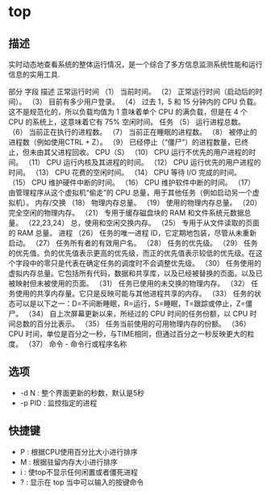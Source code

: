 # top

## 描述

实时动态地查看系统的整体运行情况，是一个综合了多方信息监测系统性能和运行信息的实用工具.

部分	字段	描述
正常运行时间	（1）	当前时间。
（2）	正常运行时间（启动后的时间）。
（3）	目前有多少用户登录。
（4）	过去 1，5 和 15 分钟内的 CPU 负载。这不是规范化的，所以负载均值为 1 意味着单个 CPU 的满负载，但是在 4 个 CPU 的系统上，这意味着它有 75% 空闲时间。
任务	（5）	运行进程总数。
（6）	当前正在执行的进程数。
（7）	当前正在睡眠的进程数。
（8）	被停止的进程数（例如使用CTRL + Z）。
（9）	已经停止（“僵尸”）的进程数量，已终止，但未由其父进程回收。
CPU（S）	（10）	CPU 运行不优先的用户进程的时间。
（11）	CPU 运行内核及其进程的时间。
（12）	CPU 运行优先的用户进程的时间。
（13）	CPU 花费的空闲时间。
（14）	CPU 等待 I/O 完成的时间。
（15）	CPU 维护硬件中断的时间。
（16）	CPU 维护软件中断的时间。
（17）	由管理程序从这个虚拟机“偷走”的 CPU 总量，用于其他任务（例如启动另一个虚拟机）。
内存/交换	（18）	物理内存总量。
（19）	使用的物理内存总量。
（20）	完全空闲的物理内存。
（21）	专用于缓存磁盘块的 RAM 和文件系统元数据总量。
（22,23,24）	总，使用和空闲交换内存。
（25）	专用于从文件读取的页面的 RAM 总量。
进程	（26）	任务的唯一进程 ID，它定期地包装，尽管从未重新启动。
（27）	任务所有者的有效用户名。
（28）	任务的优先级。
（29）	任务的优先值。负的优先值表示更高的优先级，而正的优先值表示较低的优先级。在这个字段中的零只是代表在确定任务的调度时不会调整优先级。
（30）	任务使用的虚拟内存总量。它包括所有代码，数据和共享库，以及已经被替换的页面。以及已被映射但未被使用的页面。
（31）	任务已使用的未交换的物理内存。
（32）	任务使用的共享内存量。它只是反映可能与其他进程共享的内存。
（33）	任务的状态可以是以下之一：D=不间断睡眠，R=运行，S=睡眠，T=跟踪或停止，Z=僵尸。
（34）	自上次屏幕更新以来，所经过的 CPU 时间的任务份额，以 CPU 时间总数的百分比表示。
（35）	任务当前使用的可用物理内存的份额。
（36）	CPU 时间，单位是百分之一秒，与TIME相同，但通过百分之一秒反映更大的粒度。
（37）	命令 - 命令行或程序名称

## 选项
- -d N : 整个界面更新的秒数，默认是5秒
- -p PID : 监控指定的进程

## 快捷键

- P : 根据CPU使用百分比大小进行排序
- M : 根据驻留内存大小进行排序
- i : 使top不显示任何闲置或者僵死进程
- ? : 显示在 top 当中可以输入的按键命令